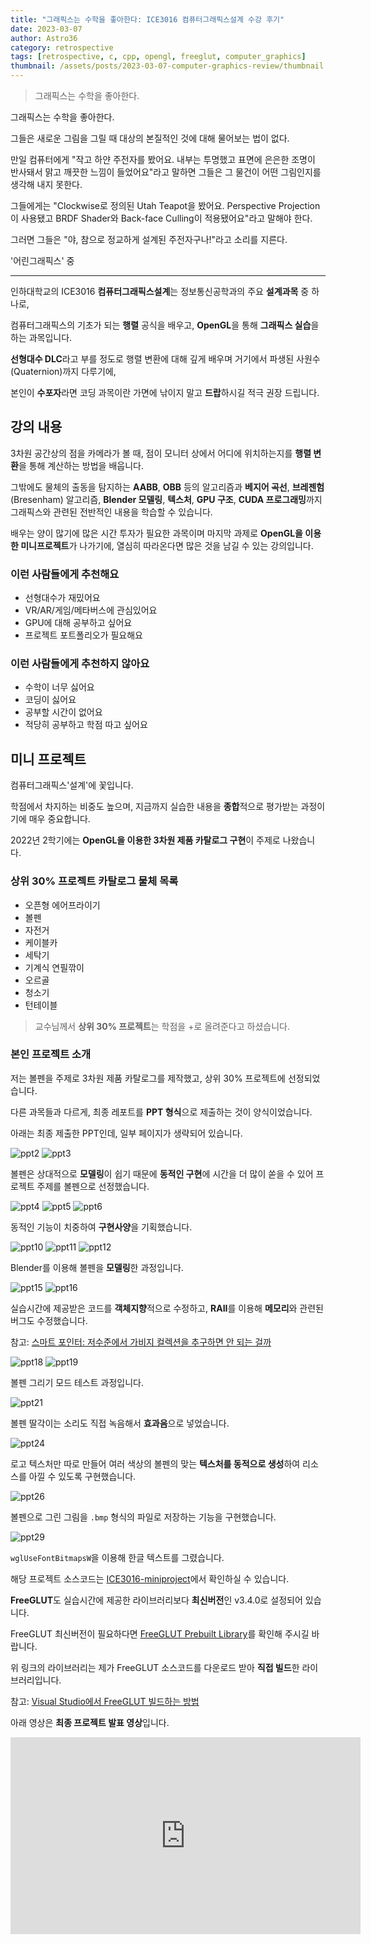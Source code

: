 ```yaml
---
title: "그래픽스는 수학을 좋아한다: ICE3016 컴퓨터그래픽스설계 수강 후기"
date: 2023-03-07
author: Astro36
category: retrospective
tags: [retrospective, c, cpp, opengl, freeglut, computer_graphics]
thumbnail: /assets/posts/2023-03-07-computer-graphics-review/thumbnail.jpg
---
```


> 그래픽스는 수학을 좋아한다.

그래픽스는 수학을 좋아한다.

그들은 새로운 그림을 그릴 때 대상의 본질적인 것에 대해 물어보는 법이 없다.

만일 컴퓨터에게 "작고 하얀 주전자를 봤어요. 내부는 투명했고 표면에 은은한 조명이 반사돼서 맑고 깨끗한 느낌이 들었어요"라고 말하면 그들은 그 물건이 어떤 그림인지를 생각해 내지 못한다.

그들에게는 "Clockwise로 정의된 Utah Teapot을 봤어요. Perspective Projection이 사용됐고 BRDF Shader와 Back-face Culling이 적용됐어요"라고 말해야 한다.

그러면 그들은 "야, 참으로 정교하게 설계된 주전자구나!"라고 소리를 지른다.

'어린그래픽스' 중

---

인하대학교의 ICE3016 **컴퓨터그래픽스설계**는 정보통신공학과의 주요 **설계과목** 중 하나로,

컴퓨터그래픽스의 기초가 되는 **행렬** 공식을 배우고, **OpenGL**을 통해 **그래픽스 실습**을 하는 과목입니다.

**선형대수 DLC**라고 부를 정도로 행렬 변환에 대해 깊게 배우며 거기에서 파생된 사원수(Quaternion)까지 다루기에,

본인이 **수포자**라면 코딩 과목이란 가면에 낚이지 말고 **드랍**하시길 적극 권장 드립니다.

## 강의 내용

3차원 공간상의 점을 카메라가 볼 때, 점이 모니터 상에서 어디에 위치하는지를 **행렬 변환**을 통해 계산하는 방법을 배웁니다.

그밖에도 물체의 출동을 탐지하는 **AABB**, **OBB** 등의 알고리즘과 **베지어 곡선**, **브레젠험**(Bresenham) 알고리즘, **Blender 모델링**, **텍스처**, **GPU 구조**, **CUDA 프로그래밍**까지 그래픽스와 관련된 전반적인 내용을 학습할 수 있습니다.

배우는 양이 많기에 많은 시간 투자가 필요한 과목이며 마지막 과제로 **OpenGL을 이용한 미니프로젝트**가 나가기에, 열심히 따라온다면 많은 것을 남길 수 있는 강의입니다.

### 이런 사람들에게 추천해요

- 선형대수가 재밌어요
- VR/AR/게임/메타버스에 관심있어요
- GPU에 대해 공부하고 싶어요
- 프로젝트 포트폴리오가 필요해요

### 이런 사람들에게 추천하지 않아요

- 수학이 너무 싫어요
- 코딩이 싫어요
- 공부할 시간이 없어요
- 적당히 공부하고 학점 따고 싶어요

## 미니 프로젝트

컴퓨터그래픽스'설계'에 꽃입니다.

학점에서 차지하는 비중도 높으며, 지금까지 실습한 내용을 **종합**적으로 평가받는 과정이기에 매우 중요합니다.

2022년 2학기에는 **OpenGL을 이용한 3차원 제품 카탈로그 구현**이 주제로 나왔습니다.

### 상위 30% 프로젝트 카탈로그 물체 목록

- 오픈형 에어프라이기
- 볼펜
- 자전거
- 케이블카
- 세탁기
- 기계식 연필깎이
- 오르골
- 청소기
- 턴테이블

> 교수님께서 **상위 30% 프로젝트**는 학점을 +로 올려준다고 하셨습니다.

### 본인 프로젝트 소개

저는 볼펜을 주제로 3차원 제품 카탈로그를 제작했고, 상위 30% 프로젝트에 선정되었습니다.

다른 과목들과 다르게, 최종 레포트를 **PPT 형식**으로 제출하는 것이 양식이었습니다.

아래는 최종 제출한 PPT인데, 일부 페이지가 생략되어 있습니다.

![ppt2](/assets/posts/2023-03-07-computer-graphics-review/ppt2.jpg)
![ppt3](/assets/posts/2023-03-07-computer-graphics-review/ppt3.jpg)

볼펜은 상대적으로 **모델링**이 쉽기 때문에 **동적인 구현**에 시간을 더 많이 쏟을 수 있어 프로젝트 주제를 볼펜으로 선정했습니다.

![ppt4](/assets/posts/2023-03-07-computer-graphics-review/ppt4.jpg)
![ppt5](/assets/posts/2023-03-07-computer-graphics-review/ppt5.jpg)
![ppt6](/assets/posts/2023-03-07-computer-graphics-review/ppt6.jpg)

동적인 기능이 치중하여 **구현사양**을 기획했습니다.

![ppt10](/assets/posts/2023-03-07-computer-graphics-review/ppt10.jpg)
![ppt11](/assets/posts/2023-03-07-computer-graphics-review/ppt11.jpg)
![ppt12](/assets/posts/2023-03-07-computer-graphics-review/ppt12.jpg)

Blender를 이용해 볼펜을 **모델링**한 과정입니다.

![ppt15](/assets/posts/2023-03-07-computer-graphics-review/ppt15.jpg)
![ppt16](/assets/posts/2023-03-07-computer-graphics-review/ppt16.jpg)

실습시간에 제공받은 코드를 **객체지향**적으로 수정하고, **RAII**를 이용해 **메모리**와 관련된 버그도 수정했습니다.

참고: [스마트 포인터: 저수준에서 가비지 컬렉션을 추구하면 안 되는 걸까](https://int-i.github.io/cpp/2023-01-20/smart-pointer/)

![ppt18](/assets/posts/2023-03-07-computer-graphics-review/ppt18.jpg)
![ppt19](/assets/posts/2023-03-07-computer-graphics-review/ppt19.jpg)

볼펜 그리기 모드 테스트 과정입니다.

![ppt21](/assets/posts/2023-03-07-computer-graphics-review/ppt21.jpg)

볼펜 딸각이는 소리도 직접 녹음해서 **효과음**으로 넣었습니다.

![ppt24](/assets/posts/2023-03-07-computer-graphics-review/ppt24.jpg)

로고 텍스처만 따로 만들어 여러 색상의 볼펜의 맞는 **텍스처를 동적으로 생성**하여 리소스를 아낄 수 있도록 구현했습니다.

![ppt26](/assets/posts/2023-03-07-computer-graphics-review/ppt26.jpg)

볼펜으로 그린 그림을 `.bmp` 형식의 파일로 저장하는 기능을 구현했습니다.

![ppt29](/assets/posts/2023-03-07-computer-graphics-review/ppt29.jpg)

`wglUseFontBitmapsW`을 이용해 한글 텍스트를 그렸습니다.

해당 프로젝트 소스코드는 [ICE3016-miniproject](https://github.com/Astro36/ICE3016-miniproject)에서 확인하실 수 있습니다.

**FreeGLUT**도 실습시간에 제공한 라이브러리보다 **최신버전**인 v3.4.0로 설정되어 있습니다.

FreeGLUT 최신버전이 필요하다면 [FreeGLUT Prebuilt Library](https://github.com/Astro36/freeglut-prebuilt)를 확인해 주시길 바랍니다.

위 링크의 라이브러리는 제가 FreeGLUT 소스코드를 다운로드 받아 **직접 빌드**한 라이브러리입니다.

참고: [Visual Studio에서 FreeGLUT 빌드하는 방법](https://int-i.github.io/c/2023-01-03/visual-studio-freeglut/)

아래 영상은 **최종 프로젝트 발표 영상**입니다.

<iframe width="560" height="315" src="https://www.youtube.com/embed/zj_bYKwh2dY" title="YouTube video player" frameborder="0" allow="accelerometer; autoplay; clipboard-write; encrypted-media; gyroscope; picture-in-picture; web-share" allowfullscreen></iframe>

